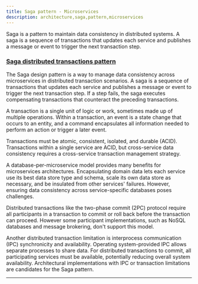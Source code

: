 ```yaml
---
title: Saga pattern - Microservices
description: architecture,saga,pattern,microservices
---
```


Saga is a pattern to maintain data consistency in distributed systems.
A saga is a sequence of transactions that updates each service and publishes a message or event to trigger the next transaction step. 

### [Saga distributed transactions pattern](https://docs.microsoft.com/en-us/azure/architecture/reference-architectures/saga/saga "Saga distributed transactions pattern")
The Saga design pattern is a way to manage data consistency across microservices in distributed transaction scenarios. A saga is a sequence of transactions that updates each service and publishes a message or event to trigger the next transaction step. If a step fails, the saga executes compensating transactions that counteract the preceding transactions.

A transaction is a single unit of logic or work, sometimes made up of multiple operations. Within a transaction, an event is a state change that occurs to an entity, and a command encapsulates all information needed to perform an action or trigger a later event.

Transactions must be atomic, consistent, isolated, and durable (ACID). Transactions within a single service are ACID, but cross-service data consistency requires a cross-service transaction management strategy.

A database-per-microservice model provides many benefits for microservices architectures. Encapsulating domain data lets each service use its best data store type and schema, scale its own data store as necessary, and be insulated from other services' failures. However, ensuring data consistency across service-specific databases poses challenges.

Distributed transactions like the two-phase commit (2PC) protocol require all participants in a transaction to commit or roll back before the transaction can proceed. However some participant implementations, such as NoSQL databases and message brokering, don't support this model.

Another distributed transaction limitation is interprocess communication (IPC) synchronicity and availability. Operating system-provided IPC allows separate processes to share data. For distributed transactions to commit, all participating services must be available, potentially reducing overall system availability. Architectural implementations with IPC or transaction limitations are candidates for the Saga pattern.

---
